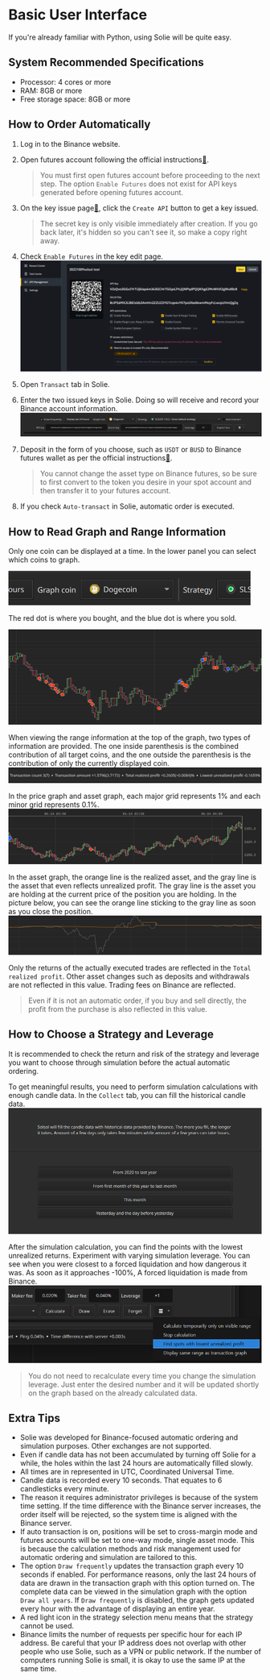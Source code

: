 # Basic User Interface

If you're already familiar with Python, using Solie will be quite easy.

## System Recommended Specifications

- Processor: 4 cores or more
- RAM: 8GB or more
- Free storage space: 8GB or more

## How to Order Automatically

1. Log in to the Binance website.
1. Open futures account following the official instructions[🔗](https://www.binance.com/en/support/faq/360033772992).

   > You must first open futures account before proceeding to the next step. The option `Enable Futures` does not exist for API keys generated before opening futures account.

1. On the key issue page[🔗](https://www.binance.com/en/my/settings/api-management), click the `Create API` button to get a key issued.

   > The secret key is only visible immediately after creation. If you go back later, it's hidden so you can't see it, so make a copy right away.

1. Check `Enable Futures` in the key edit page.
   ![](assets/example_008.png)
1. Open `Transact` tab in Solie.
1. Enter the two issued keys in Solie. Doing so will receive and record your Binance account information.
   ![](assets/example_009.png)
1. Deposit in the form of you choose, such as `USDT` or `BUSD` to Binance futures wallet as per the official instructions[🔗](https://www.binance.com/en/support/faq/360033773532).

   > You cannot change the asset type on Binance futures, so be sure to first convert to the token you desire in your spot account and then transfer it to your futures account.

1. If you check `Auto-transact` in Solie, automatic order is executed.

## How to Read Graph and Range Information

Only one coin can be displayed at a time. In the lower panel you can select which coins to graph.

![](assets/example_023.png)

The red dot is where you bought, and the blue dot is where you sold.

![](assets/example_025.png)

When viewing the range information at the top of the graph, two types of information are provided. The one inside parenthesis is the combined contribution of all target coins, and the one outside the parenthesis is the contribution of only the currently displayed coin.
![](assets/example_022.png)

In the price graph and asset graph, each major grid represents 1% and each minor grid represents 0.1%.
![](assets/example_026.png)

In the asset graph, the orange line is the realized asset, and the gray line is the asset that even reflects unrealized profit. The gray line is the asset you are holding at the current price of the position you are holding. In the picture below, you can see the orange line sticking to the gray line as soon as you close the position.
![](assets/example_035.png)

Only the returns of the actually executed trades are reflected in the `Total realized profit`. Other asset changes such as deposits and withdrawals are not reflected in this value. Trading fees on Binance are reflected.

> Even if it is not an automatic order, if you buy and sell directly, the profit from the purchase is also reflected in this value.

## How to Choose a Strategy and Leverage

It is recommended to check the return and risk of the strategy and leverage you want to choose through simulation before the actual automatic ordering.

To get meaningful results, you need to perform simulation calculations with enough candle data. In the `Collect` tab, you can fill the historical candle data.
![](assets/example_028.png)

After the simulation calculation, you can find the points with the lowest unrealized returns. Experiment with varying simulation leverage. You can see when you were closest to a forced liquidation and how dangerous it was. As soon as it approaches -100%, A forced liquidation is made from Binance.
![](assets/example_029.png)

> You do not need to recalculate every time you change the simulation leverage. Just enter the desired number and it will be updated shortly on the graph based on the already calculated data.

## Extra Tips

- Solie was developed for Binance-focused automatic ordering and simulation purposes. Other exchanges are not supported.
- Even if candle data has not been accumulated by turning off Solie for a while, the holes within the last 24 hours are automatically filled slowly.
- All times are in represented in UTC, Coordinated Universal Time.
- Candle data is recorded every 10 seconds. That equates to 6 candlesticks every minute.
- The reason it requires administrator privileges is because of the system time setting. If the time difference with the Binance server increases, the order itself will be rejected, so the system time is aligned with the Binance server.
- If auto transaction is on, positions will be set to cross-margin mode and futures accounts will be set to one-way mode, single asset mode. This is because the calculation methods and risk management used for automatic ordering and simulation are tailored to this.
- The option `Draw frequently` updates the transaction graph every 10 seconds if enabled. For performance reasons, only the last 24 hours of data are drawn in the transaction graph with this option turned on. The complete data can be viewed in the simulation graph with the option `Draw all years`. If `Draw frequently` is disabled, the graph gets updated every hour with the advantage of displaying an entire year.
- A red light icon in the strategy selection menu means that the strategy cannot be used.
- Binance limits the number of requests per specific hour for each IP address. Be careful that your IP address does not overlap with other people who use Solie, such as a VPN or public network. If the number of computers running Solie is small, it is okay to use the same IP at the same time.
